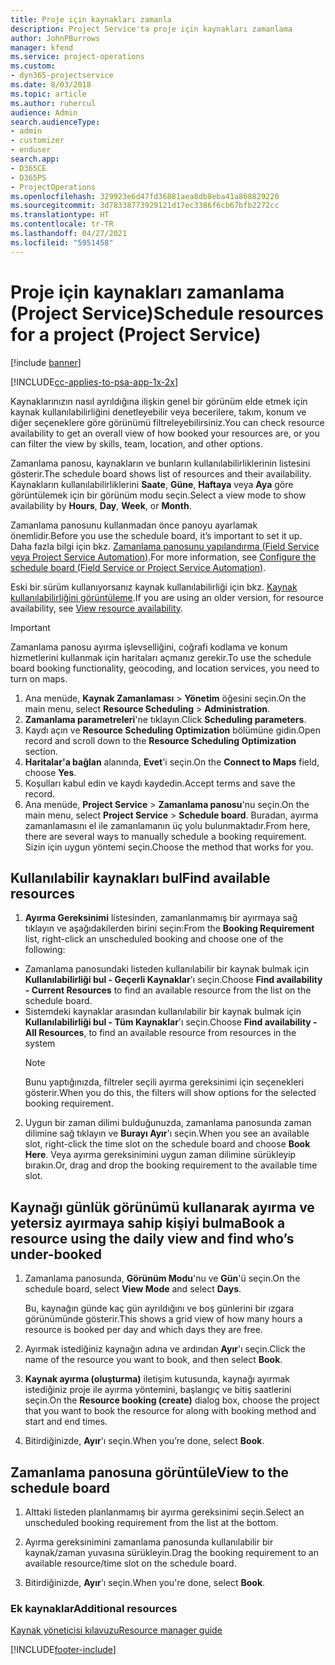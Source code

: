 ```yaml
---
title: Proje için kaynakları zamanla
description: Project Service'ta proje için kaynakları zamanlama
author: JohnPBurrows
manager: kfend
ms.service: project-operations
ms.custom:
- dyn365-projectservice
ms.date: 8/03/2018
ms.topic: article
ms.author: ruhercul
audience: Admin
search.audienceType:
- admin
- customizer
- enduser
search.app:
- D365CE
- D365PS
- ProjectOperations
ms.openlocfilehash: 329923e6d47fd36881aea8db8eba41a868829220
ms.sourcegitcommit: 3d78338773929121d17ec3386f6cb67bfb2272cc
ms.translationtype: HT
ms.contentlocale: tr-TR
ms.lasthandoff: 04/27/2021
ms.locfileid: "5951458"
---
```

# <a name="schedule-resources-for-a-project-project-service"></a><span data-ttu-id="11ac7-103">Proje için kaynakları zamanlama (Project Service)</span><span class="sxs-lookup"><span data-stu-id="11ac7-103">Schedule resources for a project (Project Service)</span></span>

[!include [banner](../includes/psa-now-project-operations.md)]

[!INCLUDE[cc-applies-to-psa-app-1x-2x](../includes/cc-applies-to-psa-app-1x-2x.md)]

<span data-ttu-id="11ac7-104">Kaynaklarınızın nasıl ayrıldığına ilişkin genel bir görünüm elde etmek için kaynak kullanılabilirliğini denetleyebilir veya becerilere, takım, konum ve diğer seçeneklere göre görünümü filtreleyebilirsiniz.</span><span class="sxs-lookup"><span data-stu-id="11ac7-104">You can check resource availability to get an overall view of how booked your resources are, or you can filter the view by skills, team, location, and other options.</span></span>  
  
<span data-ttu-id="11ac7-105">Zamanlama panosu, kaynakların ve bunların kullanılabilirliklerinin listesini gösterir.</span><span class="sxs-lookup"><span data-stu-id="11ac7-105">The schedule board shows list of resources and their availability.</span></span> <span data-ttu-id="11ac7-106">Kaynakların kullanılabilirliklerini **Saate**, **Güne**, **Haftaya** veya **Aya** göre görüntülemek için bir görünüm modu seçin.</span><span class="sxs-lookup"><span data-stu-id="11ac7-106">Select a view mode to show availability by **Hours**, **Day**, **Week**, or **Month**.</span></span>  
  
<span data-ttu-id="11ac7-107">Zamanlama panosunu kullanmadan önce panoyu ayarlamak önemlidir.</span><span class="sxs-lookup"><span data-stu-id="11ac7-107">Before you use the schedule board, it’s important to set it up.</span></span> <span data-ttu-id="11ac7-108">Daha fazla bilgi için bkz. [Zamanlama panosunu yapılandırma (Field Service veya Project Service Automation)](/dynamics365/field-service/configure-schedule-board).</span><span class="sxs-lookup"><span data-stu-id="11ac7-108">For more information, see [Configure the schedule board (Field Service or Project Service Automation)](/dynamics365/field-service/configure-schedule-board).</span></span>
  
<span data-ttu-id="11ac7-109">Eski bir sürüm kullanıyorsanız kaynak kullanılabilirliği için bkz. [Kaynak kullanılabilirliğini görüntüleme](../psa/view-resource-availability.md).</span><span class="sxs-lookup"><span data-stu-id="11ac7-109">If you are using an older version, for resource availability, see [View resource availability](../psa/view-resource-availability.md).</span></span>  

> [!IMPORTANT]
>  <span data-ttu-id="11ac7-110">Zamanlama panosu ayırma işlevselliğini, coğrafi kodlama ve konum hizmetlerini kullanmak için haritaları açmanız gerekir.</span><span class="sxs-lookup"><span data-stu-id="11ac7-110">To use the schedule board booking functionality, geocoding, and location services, you need to turn on maps.</span></span>  
> 
> 1. <span data-ttu-id="11ac7-111">Ana menüde, **Kaynak Zamanlaması** > **Yönetim** öğesini seçin.</span><span class="sxs-lookup"><span data-stu-id="11ac7-111">On the main menu, select **Resource Scheduling** > **Administration**.</span></span>  
> 2. <span data-ttu-id="11ac7-112">**Zamanlama parametreleri**'ne tıklayın.</span><span class="sxs-lookup"><span data-stu-id="11ac7-112">Click **Scheduling parameters**.</span></span>  
> 3. <span data-ttu-id="11ac7-113">Kaydı açın ve **Resource Scheduling Optimization** bölümüne gidin.</span><span class="sxs-lookup"><span data-stu-id="11ac7-113">Open record and scroll down to the **Resource Scheduling Optimization** section.</span></span>  
> 4. <span data-ttu-id="11ac7-114">**Haritalar'a bağlan** alanında, **Evet**'i seçin.</span><span class="sxs-lookup"><span data-stu-id="11ac7-114">On the **Connect to Maps** field, choose **Yes**.</span></span>  
> 5. <span data-ttu-id="11ac7-115">Koşulları kabul edin ve kaydı kaydedin.</span><span class="sxs-lookup"><span data-stu-id="11ac7-115">Accept terms and save the record.</span></span>  
> 6. <span data-ttu-id="11ac7-116">Ana menüde, **Project Service** > **Zamanlama panosu**'nu seçin.</span><span class="sxs-lookup"><span data-stu-id="11ac7-116">On the main menu, select **Project Service** > **Schedule board**.</span></span> <span data-ttu-id="11ac7-117">Buradan, ayırma zamanlamasını el ile zamanlamanın üç yolu bulunmaktadır.</span><span class="sxs-lookup"><span data-stu-id="11ac7-117">From here, there are several ways to manually schedule a booking requirement.</span></span> <span data-ttu-id="11ac7-118">Sizin için uygun yöntemi seçin.</span><span class="sxs-lookup"><span data-stu-id="11ac7-118">Choose the method that works for you.</span></span>
  
## <a name="find-available-resources"></a><span data-ttu-id="11ac7-119">Kullanılabilir kaynakları bul</span><span class="sxs-lookup"><span data-stu-id="11ac7-119">Find available resources</span></span>

1.  <span data-ttu-id="11ac7-120">**Ayırma Gereksinimi** listesinden, zamanlanmamış bir ayırmaya sağ tıklayın ve aşağıdakilerden birini seçin:</span><span class="sxs-lookup"><span data-stu-id="11ac7-120">From the **Booking Requirement** list, right-click an unscheduled booking and choose one of the following:</span></span>  
  
- <span data-ttu-id="11ac7-121">Zamanlama panosundaki listeden kullanılabilir bir kaynak bulmak için **Kullanılabilirliği bul - Geçerli Kaynaklar**'ı seçin.</span><span class="sxs-lookup"><span data-stu-id="11ac7-121">Choose **Find availability - Current Resources** to find an available resource from the list on the schedule board.</span></span>  
- <span data-ttu-id="11ac7-122">Sistemdeki kaynaklar arasından kullanılabilir bir kaynak bulmak için **Kullanılabilirliği bul - Tüm Kaynaklar**'ı seçin.</span><span class="sxs-lookup"><span data-stu-id="11ac7-122">Choose **Find availability - All Resources**, to find an available resource from resources in the system</span></span>  
   > [!NOTE]
   >  <span data-ttu-id="11ac7-123">Bunu yaptığınızda, filtreler seçili ayırma gereksinimi için seçenekleri gösterir.</span><span class="sxs-lookup"><span data-stu-id="11ac7-123">When you do this, the filters will show options for the selected booking requirement.</span></span>  
  
2. <span data-ttu-id="11ac7-124">Uygun bir zaman dilimi bulduğunuzda, zamanlama panosunda zaman dilimine sağ tıklayın ve **Burayı Ayır**'ı seçin.</span><span class="sxs-lookup"><span data-stu-id="11ac7-124">When you see an available slot, right-click the time slot on the schedule board and choose **Book Here**.</span></span> <span data-ttu-id="11ac7-125">Veya ayırma gereksinimini uygun zaman dilimine sürükleyip bırakın.</span><span class="sxs-lookup"><span data-stu-id="11ac7-125">Or, drag and drop the booking requirement to the available time slot.</span></span>  
  

## <a name="book-a-resource-using-the-daily-view-and-find-whos-under-booked"></a><span data-ttu-id="11ac7-126">Kaynağı günlük görünümü kullanarak ayırma ve yetersiz ayırmaya sahip kişiyi bulma</span><span class="sxs-lookup"><span data-stu-id="11ac7-126">Book a resource using the daily view and find who’s under-booked</span></span>
  
1.  <span data-ttu-id="11ac7-127">Zamanlama panosunda, **Görünüm Modu**'nu ve **Gün**'ü seçin.</span><span class="sxs-lookup"><span data-stu-id="11ac7-127">On the schedule board, select **View Mode** and select **Days**.</span></span>  
  
    <span data-ttu-id="11ac7-128">Bu, kaynağın günde kaç gün ayrıldığını ve boş günlerini bir ızgara görünümünde gösterir.</span><span class="sxs-lookup"><span data-stu-id="11ac7-128">This shows a grid view of how many hours a resource is booked per day and which days they are free.</span></span>  
  
2.  <span data-ttu-id="11ac7-129">Ayırmak istediğiniz kaynağın adına ve ardından **Ayır**'ı seçin.</span><span class="sxs-lookup"><span data-stu-id="11ac7-129">Click the name of the resource you want to book, and then select **Book**.</span></span>  
  
3.  <span data-ttu-id="11ac7-130">**Kaynak ayırma (oluşturma)** iletişim kutusunda, kaynağı ayırmak istediğiniz proje ile ayırma yöntemini, başlangıç ve bitiş saatlerini seçin.</span><span class="sxs-lookup"><span data-stu-id="11ac7-130">On the **Resource booking (create)** dialog box, choose the project that you want to book the resource for along with booking method and start and end times.</span></span>  
  
4.  <span data-ttu-id="11ac7-131">Bitirdiğinizde, **Ayır**'ı seçin.</span><span class="sxs-lookup"><span data-stu-id="11ac7-131">When you’re done, select **Book**.</span></span>  
  
## <a name="view-to-the-schedule-board"></a><span data-ttu-id="11ac7-132">Zamanlama panosuna görüntüle</span><span class="sxs-lookup"><span data-stu-id="11ac7-132">View to the schedule board</span></span>
  
1.  <span data-ttu-id="11ac7-133">Alttaki listeden planlanmamış bir ayırma gereksinimi seçin.</span><span class="sxs-lookup"><span data-stu-id="11ac7-133">Select an unscheduled booking requirement from the list at the bottom.</span></span>  
  
2.  <span data-ttu-id="11ac7-134">Ayırma gereksinimini zamanlama panosunda kullanılabilir bir kaynak/zaman yuvasına sürükleyin.</span><span class="sxs-lookup"><span data-stu-id="11ac7-134">Drag the booking requirement to an available resource/time slot on the schedule board.</span></span>  
  
3.  <span data-ttu-id="11ac7-135">Bitirdiğinizde, **Ayır**'ı seçin.</span><span class="sxs-lookup"><span data-stu-id="11ac7-135">When you're done, select **Book**.</span></span>  
  
### <a name="additional-resources"></a><span data-ttu-id="11ac7-136">Ek kaynaklar</span><span class="sxs-lookup"><span data-stu-id="11ac7-136">Additional resources</span></span>  
 [<span data-ttu-id="11ac7-137">Kaynak yöneticisi kılavuzu</span><span class="sxs-lookup"><span data-stu-id="11ac7-137">Resource manager guide</span></span>](../psa/resource-manager-guide.md)


[!INCLUDE[footer-include](../includes/footer-banner.md)]